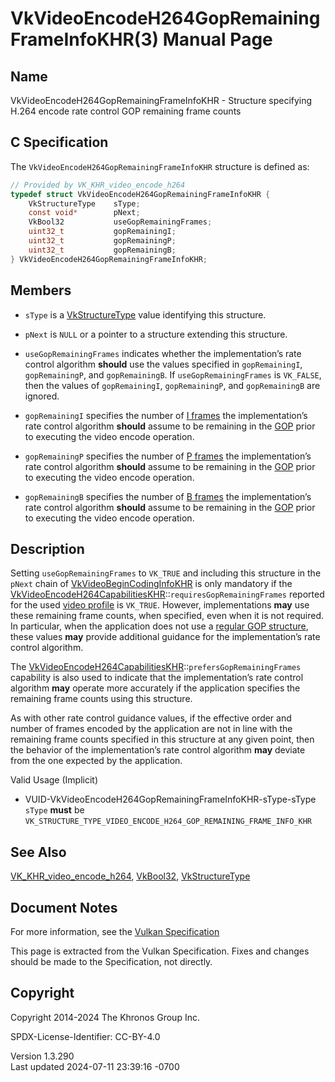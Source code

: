 # VkVideoEncodeH264GopRemainingFrameInfoKHR(3) Manual Page

## Name

VkVideoEncodeH264GopRemainingFrameInfoKHR - Structure specifying H.264
encode rate control GOP remaining frame counts



## <a href="#_c_specification" class="anchor"></a>C Specification

The `VkVideoEncodeH264GopRemainingFrameInfoKHR` structure is defined as:

``` c
// Provided by VK_KHR_video_encode_h264
typedef struct VkVideoEncodeH264GopRemainingFrameInfoKHR {
    VkStructureType    sType;
    const void*        pNext;
    VkBool32           useGopRemainingFrames;
    uint32_t           gopRemainingI;
    uint32_t           gopRemainingP;
    uint32_t           gopRemainingB;
} VkVideoEncodeH264GopRemainingFrameInfoKHR;
```

## <a href="#_members" class="anchor"></a>Members

- `sType` is a [VkStructureType](https://registry.khronos.org/vulkan/specs/1.3-extensions/man/html/VkStructureType.html) value identifying
  this structure.

- `pNext` is `NULL` or a pointer to a structure extending this
  structure.

- `useGopRemainingFrames` indicates whether the implementation’s rate
  control algorithm **should** use the values specified in
  `gopRemainingI`, `gopRemainingP`, and `gopRemainingB`. If
  `useGopRemainingFrames` is `VK_FALSE`, then the values of
  `gopRemainingI`, `gopRemainingP`, and `gopRemainingB` are ignored.

- `gopRemainingI` specifies the number of <a
  href="https://registry.khronos.org/vulkan/specs/1.3-extensions/html/vkspec.html#encode-h264-i-pic"
  target="_blank" rel="noopener">I frames</a> the implementation’s rate
  control algorithm **should** assume to be remaining in the <a
  href="https://registry.khronos.org/vulkan/specs/1.3-extensions/html/vkspec.html#encode-h264-gop"
  target="_blank" rel="noopener">GOP</a> prior to executing the video
  encode operation.

- `gopRemainingP` specifies the number of <a
  href="https://registry.khronos.org/vulkan/specs/1.3-extensions/html/vkspec.html#encode-h264-p-pic"
  target="_blank" rel="noopener">P frames</a> the implementation’s rate
  control algorithm **should** assume to be remaining in the <a
  href="https://registry.khronos.org/vulkan/specs/1.3-extensions/html/vkspec.html#encode-h264-gop"
  target="_blank" rel="noopener">GOP</a> prior to executing the video
  encode operation.

- `gopRemainingB` specifies the number of <a
  href="https://registry.khronos.org/vulkan/specs/1.3-extensions/html/vkspec.html#encode-h264-b-pic"
  target="_blank" rel="noopener">B frames</a> the implementation’s rate
  control algorithm **should** assume to be remaining in the <a
  href="https://registry.khronos.org/vulkan/specs/1.3-extensions/html/vkspec.html#encode-h264-gop"
  target="_blank" rel="noopener">GOP</a> prior to executing the video
  encode operation.

## <a href="#_description" class="anchor"></a>Description

Setting `useGopRemainingFrames` to `VK_TRUE` and including this
structure in the `pNext` chain of
[VkVideoBeginCodingInfoKHR](https://registry.khronos.org/vulkan/specs/1.3-extensions/man/html/VkVideoBeginCodingInfoKHR.html) is only
mandatory if the
[VkVideoEncodeH264CapabilitiesKHR](https://registry.khronos.org/vulkan/specs/1.3-extensions/man/html/VkVideoEncodeH264CapabilitiesKHR.html)::`requiresGopRemainingFrames`
reported for the used <a
href="https://registry.khronos.org/vulkan/specs/1.3-extensions/html/vkspec.html#video-profiles"
target="_blank" rel="noopener">video profile</a> is `VK_TRUE`. However,
implementations **may** use these remaining frame counts, when
specified, even when it is not required. In particular, when the
application does not use a <a
href="https://registry.khronos.org/vulkan/specs/1.3-extensions/html/vkspec.html#encode-h264-regular-gop"
target="_blank" rel="noopener">regular GOP structure</a>, these values
**may** provide additional guidance for the implementation’s rate
control algorithm.

The
[VkVideoEncodeH264CapabilitiesKHR](https://registry.khronos.org/vulkan/specs/1.3-extensions/man/html/VkVideoEncodeH264CapabilitiesKHR.html)::`prefersGopRemainingFrames`
capability is also used to indicate that the implementation’s rate
control algorithm **may** operate more accurately if the application
specifies the remaining frame counts using this structure.

As with other rate control guidance values, if the effective order and
number of frames encoded by the application are not in line with the
remaining frame counts specified in this structure at any given point,
then the behavior of the implementation’s rate control algorithm **may**
deviate from the one expected by the application.

Valid Usage (Implicit)

- <a href="#VUID-VkVideoEncodeH264GopRemainingFrameInfoKHR-sType-sType"
  id="VUID-VkVideoEncodeH264GopRemainingFrameInfoKHR-sType-sType"></a>
  VUID-VkVideoEncodeH264GopRemainingFrameInfoKHR-sType-sType  
  `sType` **must** be
  `VK_STRUCTURE_TYPE_VIDEO_ENCODE_H264_GOP_REMAINING_FRAME_INFO_KHR`

## <a href="#_see_also" class="anchor"></a>See Also

[VK_KHR_video_encode_h264](https://registry.khronos.org/vulkan/specs/1.3-extensions/man/html/VK_KHR_video_encode_h264.html),
[VkBool32](https://registry.khronos.org/vulkan/specs/1.3-extensions/man/html/VkBool32.html), [VkStructureType](https://registry.khronos.org/vulkan/specs/1.3-extensions/man/html/VkStructureType.html)

## <a href="#_document_notes" class="anchor"></a>Document Notes

For more information, see the <a
href="https://registry.khronos.org/vulkan/specs/1.3-extensions/html/vkspec.html#VkVideoEncodeH264GopRemainingFrameInfoKHR"
target="_blank" rel="noopener">Vulkan Specification</a>

This page is extracted from the Vulkan Specification. Fixes and changes
should be made to the Specification, not directly.

## <a href="#_copyright" class="anchor"></a>Copyright

Copyright 2014-2024 The Khronos Group Inc.

SPDX-License-Identifier: CC-BY-4.0

Version 1.3.290  
Last updated 2024-07-11 23:39:16 -0700
